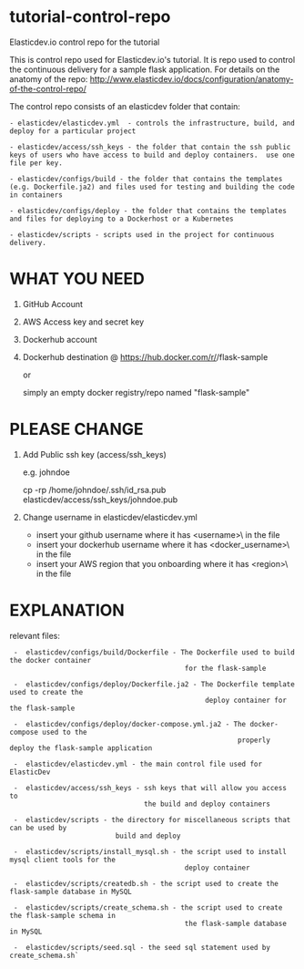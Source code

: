 # tutorial-control-repo

Elasticdev.io control repo for the tutorial

This is control repo used for Elasticdev.io's tutorial.  It is repo used to control the continuous delivery for a sample flask application.  For details on the anatomy of the repo: http://www.elasticdev.io/docs/configuration/anatomy-of-the-control-repo/

The control repo consists of an elasticdev folder that contain:

    - elasticdev/elasticdev.yml  - controls the infrastructure, build, and deploy for a particular project

    - elasticdev/access/ssh_keys - the folder that contain the ssh public keys of users who have access to build and deploy containers.  use one file per key.

    - elasticdev/configs/build - the folder that contains the templates (e.g. Dockerfile.ja2) and files used for testing and building the code in containers

    - elasticdev/configs/deploy - the folder that contains the templates and files for deploying to a Dockerhost or a Kubernetes

    - elasticdev/scripts - scripts used in the project for continuous delivery.

# WHAT YOU NEED

1) GitHub Account 
2) AWS Access key and secret key

3) Dockerhub account
4) Dockerhub destination @ https://hub.docker.com/r/<username>/flask-sample

   or 

   simply an empty docker registry/repo named "flask-sample"

# PLEASE CHANGE

1) Add Public ssh key (access/ssh_keys)

   e.g. johndoe
   
   cp -rp /home/johndoe/.ssh/id_rsa.pub elasticdev/access/ssh_keys/johndoe.pub
   
2) Change username in elasticdev/elasticdev.yml
   
   - insert your github username where it has \<username\>\ in the file
   - insert your dockerhub username where it has \<docker_username\>\ in the file
   - insert your AWS region that you onboarding where it has \<region\>\ in the file

# EXPLANATION

  relevant files:

     -  elasticdev/configs/build/Dockerfile - The Dockerfile used to build the docker container 
                                               for the flask-sample
       
     -  elasticdev/configs/deploy/Dockerfile.ja2 - The Dockerfile template used to create the 
                                                    deploy container for the flask-sample
     
     -  elasticdev/configs/deploy/docker-compose.yml.ja2 - The docker-compose used to the 
                                                            properly deploy the flask-sample application
     
     -  elasticdev/elasticdev.yml - the main control file used for ElasticDev
     
     -  elasticdev/access/ssh_keys - ssh keys that will allow you access to 
                                     the build and deploy containers
       
     -  elasticdev/scripts - the directory for miscellaneous scripts that can be used by 
                              build and deploy 
     
     -  elasticdev/scripts/install_mysql.sh - the script used to install mysql client tools for the 
                                               deploy container
     
     -  elasticdev/scripts/createdb.sh - the script used to create the flask-sample database in MySQL
     
     -  elasticdev/scripts/create_schema.sh - the script used to create the flask-sample schema in 
                                               the flask-sample database in MySQL
     
     -  elasticdev/scripts/seed.sql - the seed sql statement used by create_schema.sh`
